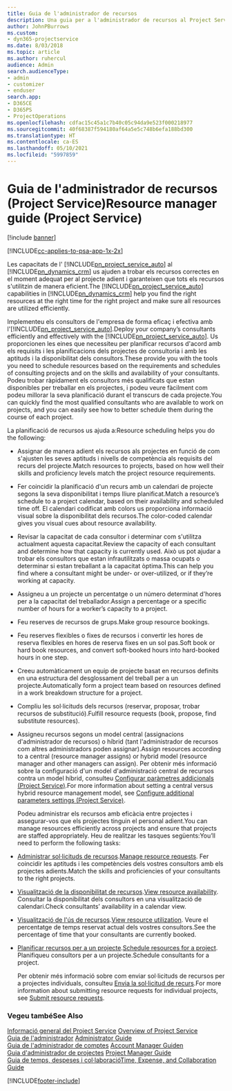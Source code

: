 ```yaml
---
title: Guia de l'administrador de recursos
description: Una guia per a l'administrador de recursos al Project Service
author: JohnPBurrows
ms.custom:
- dyn365-projectservice
ms.date: 8/03/2018
ms.topic: article
ms.author: ruhercul
audience: Admin
search.audienceType:
- admin
- customizer
- enduser
search.app:
- D365CE
- D365PS
- ProjectOperations
ms.openlocfilehash: cdfac15c45a1c7b40c05c94da9e523f000218977
ms.sourcegitcommit: 40f68387f594180af64a5e5c748b6efa188bd300
ms.translationtype: HT
ms.contentlocale: ca-ES
ms.lasthandoff: 05/10/2021
ms.locfileid: "5997859"
---
```

# <a name="resource-manager-guide-project-service"></a><span data-ttu-id="da44d-103">Guia de l'administrador de recursos (Project Service)</span><span class="sxs-lookup"><span data-stu-id="da44d-103">Resource manager guide (Project Service)</span></span>

[!include [banner](../includes/psa-now-project-operations.md)]

[!INCLUDE[cc-applies-to-psa-app-1x-2x](../includes/cc-applies-to-psa-app-1x-2x.md)]

<span data-ttu-id="da44d-104">Les capacitats de l' [!INCLUDE[pn_project_service_auto](../includes/pn-project-service-auto.md)] al [!INCLUDE[pn_dynamics_crm](../includes/pn-dynamics-crm.md)] us ajuden a trobar els recursos correctes en el moment adequat per al projecte adient i garanteixen que tots els recursos s'utilitzin de manera eficient.</span><span class="sxs-lookup"><span data-stu-id="da44d-104">The [!INCLUDE[pn_project_service_auto](../includes/pn-project-service-auto.md)] capabilities in [!INCLUDE[pn_dynamics_crm](../includes/pn-dynamics-crm.md)] help you find the right resources at the right time for the right project and make sure all resources are utilized efficiently.</span></span>  
  
 <span data-ttu-id="da44d-105">Implementeu els consultors de l'empresa de forma eficaç i efectiva amb l'[!INCLUDE[pn_project_service_auto](../includes/pn-project-service-auto.md)].</span><span class="sxs-lookup"><span data-stu-id="da44d-105">Deploy your company’s consultants efficiently and effectively with the [!INCLUDE[pn_project_service_auto](../includes/pn-project-service-auto.md)].</span></span> <span data-ttu-id="da44d-106">Us proporcionen les eines que necessiteu per planificar recursos d'acord amb els requisits i les planificacions dels projectes de consultoria i amb les aptituds i la disponibilitat dels consultors.</span><span class="sxs-lookup"><span data-stu-id="da44d-106">These provide you with the tools you need to schedule resources based on the requirements and schedules of consulting projects and on the skills and availability of your consultants.</span></span> <span data-ttu-id="da44d-107">Podeu trobar ràpidament els consultors més qualificats que estan disponibles per treballar en els projectes, i podeu veure fàcilment com podeu millorar la seva planificació durant el transcurs de cada projecte.</span><span class="sxs-lookup"><span data-stu-id="da44d-107">You can quickly find the most qualified consultants who are available to work on projects, and you can easily see how to better schedule them during the course of each project.</span></span>  
  
 <span data-ttu-id="da44d-108">La planificació de recursos us ajuda a:</span><span class="sxs-lookup"><span data-stu-id="da44d-108">Resource scheduling helps you do the following:</span></span>  
  
- <span data-ttu-id="da44d-109">Assignar de manera adient els recursos als projectes en funció de com s'ajusten les seves aptituds i nivells de competència als requisits del recurs del projecte.</span><span class="sxs-lookup"><span data-stu-id="da44d-109">Match resources to projects, based on how well their skills and proficiency levels match the project resource requirements.</span></span>  
  
- <span data-ttu-id="da44d-110">Fer coincidir la planificació d'un recurs amb un calendari de projecte segons la seva disponibilitat i temps lliure planificat.</span><span class="sxs-lookup"><span data-stu-id="da44d-110">Match a resource’s schedule to a project calendar, based on their availability and scheduled time off.</span></span> <span data-ttu-id="da44d-111">El calendari codificat amb colors us proporciona informació visual sobre la disponibilitat dels recursos.</span><span class="sxs-lookup"><span data-stu-id="da44d-111">The color-coded calendar gives you visual cues about resource availability.</span></span>  
  
- <span data-ttu-id="da44d-112">Revisar la capacitat de cada consultor i determinar com s'utilitza actualment aquesta capacitat.</span><span class="sxs-lookup"><span data-stu-id="da44d-112">Review the capacity of each consultant and determine how that capacity is currently used.</span></span> <span data-ttu-id="da44d-113">Això us pot ajudar a trobar els consultors que estan infrautilitzats o massa ocupats o determinar si estan treballant a la capacitat òptima.</span><span class="sxs-lookup"><span data-stu-id="da44d-113">This can help you find where a consultant might be under- or over-utilized, or if they’re working at capacity.</span></span>  
  
- <span data-ttu-id="da44d-114">Assigneu a un projecte un percentatge o un número determinat d'hores per a la capacitat del treballador.</span><span class="sxs-lookup"><span data-stu-id="da44d-114">Assign a percentage or a specific number of hours for a worker’s capacity to a project.</span></span>  
  
- <span data-ttu-id="da44d-115">Feu reserves de recursos de grups.</span><span class="sxs-lookup"><span data-stu-id="da44d-115">Make group resource bookings.</span></span>  
  
- <span data-ttu-id="da44d-116">Feu reserves flexibles o fixes de recursos i convertir les hores de reserva flexibles en hores de reserva fixes en un sol pas.</span><span class="sxs-lookup"><span data-stu-id="da44d-116">Soft book or hard book resources, and convert soft-booked hours into hard-booked hours in one step.</span></span>  
  
- <span data-ttu-id="da44d-117">Creeu automàticament un equip de projecte basat en recursos definits en una estructura del desglossament del treball per a un projecte.</span><span class="sxs-lookup"><span data-stu-id="da44d-117">Automatically form a project team based on resources defined in a work breakdown structure for a project.</span></span>  
  
- <span data-ttu-id="da44d-118">Compliu les sol·licituds dels recursos (reservar, proposar, trobar recursos de substitució).</span><span class="sxs-lookup"><span data-stu-id="da44d-118">Fulfill resource requests (book, propose, find substitute resources).</span></span>  
  
- <span data-ttu-id="da44d-119">Assigneu recursos segons un model central (assignacions d'administrador de recursos) o híbrid (tant l'administrador de recursos com altres administradors poden assignar).</span><span class="sxs-lookup"><span data-stu-id="da44d-119">Assign resources according to a central (resource manager assigns) or hybrid model (resource manager and other managers can assign).</span></span> <span data-ttu-id="da44d-120">Per obtenir més informació sobre la configuració d'un model d'administració central de recursos contra un model híbrid, consulteu [Configurar paràmetres addicionals (Project Service)](../psa/configure-additional-parameters-settings.md).</span><span class="sxs-lookup"><span data-stu-id="da44d-120">For more information about setting a central versus hybrid resource management model, see [Configure additional parameters settings (Project Service)](../psa/configure-additional-parameters-settings.md).</span></span>  
  
  <span data-ttu-id="da44d-121">Podeu administrar els recursos amb eficàcia entre projectes i assegurar-vos que els projectes tinguin el personal adient.</span><span class="sxs-lookup"><span data-stu-id="da44d-121">You can manage resources efficiently across projects and ensure that projects are staffed appropriately.</span></span> <span data-ttu-id="da44d-122">Heu de realitzar les tasques següents:</span><span class="sxs-lookup"><span data-stu-id="da44d-122">You’ll need to perform the following tasks:</span></span>  
  
- <span data-ttu-id="da44d-123">[Administrar sol·licituds de recursos](../psa/manage-resource-requests.md).</span><span class="sxs-lookup"><span data-stu-id="da44d-123">[Manage resource requests](../psa/manage-resource-requests.md).</span></span> <span data-ttu-id="da44d-124">Fer coincidir les aptituds i les competències dels vostres consultors amb els projectes adients.</span><span class="sxs-lookup"><span data-stu-id="da44d-124">Match the skills and proficiencies of your consultants to the right projects.</span></span>  
  
- <span data-ttu-id="da44d-125">[Visualització de la disponibilitat de recursos](../psa/view-resource-availability.md).</span><span class="sxs-lookup"><span data-stu-id="da44d-125">[View resource availability](../psa/view-resource-availability.md).</span></span> <span data-ttu-id="da44d-126">Consultar la disponibilitat dels consultors en una visualització de calendari.</span><span class="sxs-lookup"><span data-stu-id="da44d-126">Check consultants’ availability in a calendar view.</span></span>  
  
- <span data-ttu-id="da44d-127">[Visualització de l'ús de recursos](../psa/view-resource-utilization.md).</span><span class="sxs-lookup"><span data-stu-id="da44d-127">[View resource utilization](../psa/view-resource-utilization.md).</span></span> <span data-ttu-id="da44d-128">Veure el percentatge de temps reservat actual dels vostres consultors.</span><span class="sxs-lookup"><span data-stu-id="da44d-128">See the percentage of time that your consultants are currently booked.</span></span>  
  
- <span data-ttu-id="da44d-129">[Planificar recursos per a un projecte](../psa/schedule-resources-project.md).</span><span class="sxs-lookup"><span data-stu-id="da44d-129">[Schedule resources for a project](../psa/schedule-resources-project.md).</span></span> <span data-ttu-id="da44d-130">Planifiqueu consultors per a un projecte.</span><span class="sxs-lookup"><span data-stu-id="da44d-130">Schedule consultants for a project.</span></span>  
  
  <span data-ttu-id="da44d-131">Per obtenir més informació sobre com enviar sol·licituds de recursos per a projectes individuals, consulteu [Envia la sol·licitud de recurs](../psa/submit-resource-requests.md).</span><span class="sxs-lookup"><span data-stu-id="da44d-131">For more information about submitting resource requests for individual projects, see [Submit resource requests](../psa/submit-resource-requests.md).</span></span>  
  
### <a name="see-also"></a><span data-ttu-id="da44d-132">Vegeu també</span><span class="sxs-lookup"><span data-stu-id="da44d-132">See Also</span></span>  
 <span data-ttu-id="da44d-133">[Informació general del Project Service](../psa/overview.md) </span><span class="sxs-lookup"><span data-stu-id="da44d-133">[Overview of Project Service](../psa/overview.md) </span></span>  
 <span data-ttu-id="da44d-134">[Guia de l'administrador](../psa/admin-guide.md) </span><span class="sxs-lookup"><span data-stu-id="da44d-134">[Administrator Guide](../psa/admin-guide.md) </span></span>  
 <span data-ttu-id="da44d-135">[Guia de l'administrador de comptes](../psa/account-manager-guide.md) </span><span class="sxs-lookup"><span data-stu-id="da44d-135">[Account Manager Guiden](../psa/account-manager-guide.md) </span></span>  
 <span data-ttu-id="da44d-136">[Guia d'administrador de projectes](../psa/project-manager-guide.md) </span><span class="sxs-lookup"><span data-stu-id="da44d-136">[Project Manager Guide](../psa/project-manager-guide.md) </span></span>  
 [<span data-ttu-id="da44d-137">Guia de temps, despeses i col·laboració</span><span class="sxs-lookup"><span data-stu-id="da44d-137">Time, Expense, and Collaboration Guide</span></span>](../psa/time-expense-collaboration-guide.md)


[!INCLUDE[footer-include](../includes/footer-banner.md)]